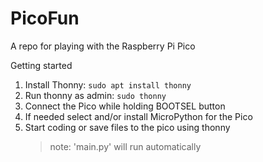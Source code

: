 # PicoFun
A repo for playing with the Raspberry Pi Pico

Getting started
1. Install Thonny: `sudo apt install thonny`
2. Run thonny as admin: `sudo thonny`
3. Connect the Pico while holding BOOTSEL button
4. If needed select and/or install MicroPython for the Pico
5. Start coding or save files to the pico using thonny
   > note: 'main.py' will run automatically
